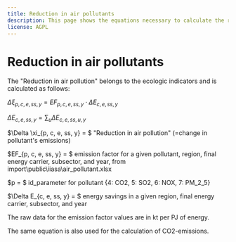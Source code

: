 ```yaml
---
title: Reduction in air pollutants
description: This page shows the equations necessary to calculate the reduction in air pollutants. The calculations are also used for CO2-emissions.
license: AGPL
---
```


<!--
© 2023 Fraunhofer-Gesellschaft e.V., München

SPDX-License-Identifier: AGPL-3.0-or-later
-->

Reduction in air pollutants
===

The "Reduction in air pollution" belongs to the ecologic indicators and is calculated as follows:

$\Delta \xi_{p, c, e, ss, y} = EF_{p, c, e, ss, y} \cdot \Delta E_{c, e, ss, y}$

$\Delta E_{c, e, ss, y} = \sum_u \Delta E_{c, e, ss, u, y}$

$\Delta \xi_{p, c, e, ss, y} = $ "Reduction in air pollution" (=change in pollutant's emissions) 

$EF_{p, c, e, ss, y} = $ emission factor for a given pollutant, region, final energy carrier, subsector, and year, from import\public\iiasa\air_pollutant.xlsx

$p = $ id_parameter for pollutant {4: CO2, 5: SO2, 6: NOX, 7: PM_2_5}

$\Delta E_{c, e, ss, y} = $ energy savings in a given region, final energy carrier, subsector, and year

The raw data for the emission factor values are in kt per PJ of energy.

The same equation is also used for the calculation of CO2-emissions.